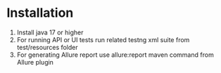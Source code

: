 # Installation

1. Install java 17 or higher
2. For running API or UI tests run related testng xml suite from test/resources folder
3. For generating Allure report use allure:report maven command from Allure plugin